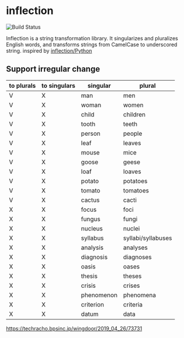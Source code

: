 inflection
===

![Build Status](https://github.com/itsumura-h/nim-inflection/workflows/Test%20Nim/badge.svg)

Inflection is a string transformation library. It singularizes and pluralizes English words, and transforms strings from CamelCase to underscored string. inspired by [inflection/Python](https://github.com/jpvanhal/inflection)

## Support irregular change

|to plurals|to singulars|singular|plural|
|---|---|---|---|
|V|X|man|men|
|V|X|woman|women|
|V|X|child|children|
|V|X|tooth|teeth|
|V|X|person|people|
|V|X|leaf|leaves|
|V|X|mouse|mice|
|V|X|goose|geese|
|V|X|loaf|loaves|
|V|X|potato|potatoes|
|V|X|tomato|tomatoes|
|V|X|cactus|cacti|
|X|X|focus|foci|
|X|X|fungus|fungi|
|X|X|nucleus|nuclei|
|X|X|syllabus|syllabi/syllabuses|
|X|X|analysis|analyses|
|X|X|diagnosis|diagnoses|
|X|X|oasis|oases|
|X|X|thesis|theses|
|X|X|crisis|crises|
|X|X|phenomenon|phenomena|
|X|X|criterion|criteria|
|X|X|datum|data|


https://techracho.bpsinc.jp/wingdoor/2019_04_26/73731